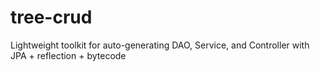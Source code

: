 # tree-crud
Lightweight toolkit for auto-generating DAO, Service, and Controller with JPA + reflection + bytecode
